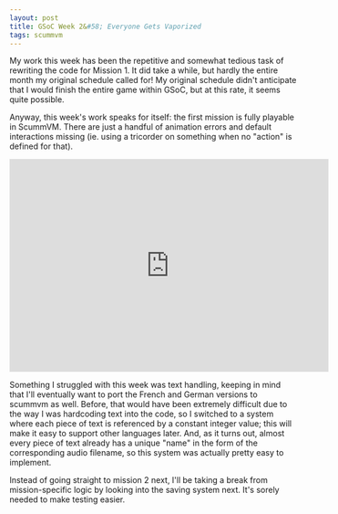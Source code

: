 ```yaml
---
layout: post
title: GSoC Week 2&#58; Everyone Gets Vaporized
tags: scummvm
---
```


My work this week has been the repetitive and somewhat tedious task of rewriting the code
for Mission 1. It did take a while, but hardly the entire month my original schedule
called for! My original schedule didn't anticipate that I would finish the entire game
within GSoC, but at this rate, it seems quite possible.

Anyway, this week's work speaks for itself: the first mission is fully playable in
ScummVM. There are just a handful of animation errors and default interactions missing
(ie. using a tricorder on something when no "action" is defined for that).

<iframe width="560" height="373" src="https://www.youtube.com/embed/QJYY6PLyvkI" frameborder="0" allowfullscreen></iframe>

Something I struggled with this week was text handling, keeping in mind that I'll
eventually want to port the French and German versions to scummvm as well. Before, that
would have been extremely difficult due to the way I was hardcoding text into the code, so
I switched to a system where each piece of text is referenced by a constant integer value;
this will make it easy to support other languages later. And, as it turns out, almost
every piece of text already has a unique "name" in the form of the corresponding audio
filename, so this system was actually pretty easy to implement.

Instead of going straight to mission 2 next, I'll be taking a break from mission-specific
logic by looking into the saving system next. It's sorely needed to make testing easier.
